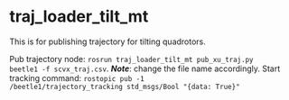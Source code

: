 # traj_loader_tilt_mt

This is for publishing trajectory for tilting quadrotors.

Pub trajectory node:
<code>rosrun traj_loader_tilt_mt pub_xu_traj.py beetle1 -f scvx_traj.csv</code>. 
***Note***: change the file name accordingly.
Start tracking command:
<code>rostopic pub -1 /beetle1/trajectory_tracking std_msgs/Bool "{data: True}"</code>

